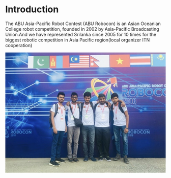# Introduction

The ABU Asia-Pacific Robot Contest (ABU Robocon) is an Asian Oceanian College robot competition, founded in 2002 by Asia-Pacific Broadcasting Union.And we have represented Srilanka since 2005 for 10 times for the biggest robotic competition in Asia Pacific region(local organizer ITN cooperation)

<center>
<img src="./media/IMG_7841.JPG" alt="Drawing"/>
</center>
